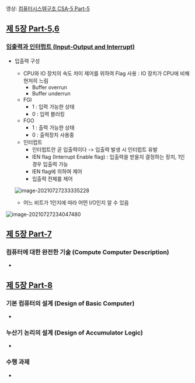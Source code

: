 영상: [컴퓨터시스템구조 CSA-5 Part-5](https://youtu.be/4CKJs6s2OGI?list=PLc8fQ-m7b1hD4jqccMlfQpWgDVdalXFbH)

## [제 5장 Part-5,6](https://youtu.be/4CKJs6s2OGI?list=PLc8fQ-m7b1hD4jqccMlfQpWgDVdalXFbH)

### [입출력과 인터럽트 (Input-Output and Interrupt)](컴퓨터-구조/5장-기본-컴퓨터의-구조와-설계-Part2/입출력과-인터럽트.md)

- 입출력 구성

  - CPU와 IO 장치의 속도 차이 제어를 위하여 Flag 사용 : IO 장치가 CPU에 비해 현저히 느림
    - Buffer overrun
    - Buffer underrun
  - FGI
    - 1 : 입력 가능한 상태
    - 0 : 입력 블러킹
  - FGO
    - 1 : 출력 가능한 상태
    - 0 : 출력장치 사용중
  - 인터럽트
    - 인터럽트란 곧 입출력이다 -> 입출력 발생 시 인터럽트 유발
    - IEN flag (Interrupt Enable flag) : 입출력을 받을지 결정하는 장치, 1인 경우 입출력 가능 
    - IEN flag에 의하여 제어 
    - 입출력 전체를 제어

  ![image-20210727233335228](5장-기본-컴퓨터의-구조와-설계-Part2.assets/image-20210727233335228.png)

  - 어느 비트가 1인지에 따라 어떤 I/O인지 알 수 있음

![image-20210727234047480](5장-기본-컴퓨터의-구조와-설계-Part2.assets/image-20210727234047480.png)

## [제 5장 Part-7](https://youtu.be/693iK8vB7XU?list=PLc8fQ-m7b1hD4jqccMlfQpWgDVdalXFbH)

### 컴퓨터에 대한 완전한 기술 (Compute Computer Description)

- 

## [제 5장 Part-8](https://youtu.be/pUrzmOqsV58?list=PLc8fQ-m7b1hD4jqccMlfQpWgDVdalXFbH)

### 기본 컴퓨터의 설계 (Design of Basic Computer)

- 

### 누산기 논리의 설계 (Design of Accumulator Logic)

- 

### 수행 과제

-